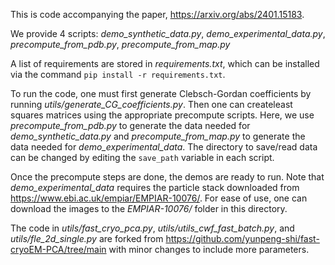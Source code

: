 This is code accompanying the paper, https://arxiv.org/abs/2401.15183.

We provide 4 scripts: *demo_synthetic_data.py*, *demo_experimental_data.py*, *precompute_from_pdb.py*, *precompute_from_map.py*

A list of requirements are stored in *requirements.txt*, which can be installed via the command `pip install -r requirements.txt`.

To run the code, one must first generate Clebsch-Gordan coefficients by running *utils/generate_CG_coefficients.py*. Then one can createleast squares matrices using the appropriate precompute scripts. Here, we use *precompute_from_pdb.py* to generate the data needed for *demo_synthetic_data.py* and *precompute_from_map.py* to generate the data needed for *demo_experimental_data*. The directory to save/read data can be changed by editing the `save_path` variable in each script.

Once the precompute steps are done, the demos are ready to run. Note that *demo_experimental_data* requires the particle stack downloaded from https://www.ebi.ac.uk/empiar/EMPIAR-10076/. For ease of use, one can download the images to the *EMPIAR-10076/* folder in this directory.

The code in *utils/fast_cryo_pca.py*, *utils/utils_cwf_fast_batch.py*, and *utils/fle_2d_single.py* are forked from https://github.com/yunpeng-shi/fast-cryoEM-PCA/tree/main with minor changes to include more parameters.
